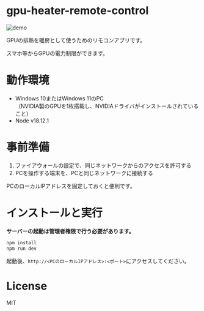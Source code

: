# gpu-heater-remote-control
![demo](https://user-images.githubusercontent.com/79039863/209477040-eb4d2a49-b1cb-4c78-90f0-00742be7c566.gif)

GPUの排熱を暖房として使うためのリモコンアプリです。

スマホ等からGPUの電力制限ができます。

# 動作環境

- Windows 10またはWindows 11のPC  
（NVIDIA製のGPUを1枚搭載し、NVIDIAドライバがインストールされていること）
- Node v18.12.1

# 事前準備

1. ファイアウォールの設定で、同じネットワークからのアクセスを許可する
1. PCを操作する端末を、PCと同じネットワークに接続する

PCのローカルIPアドレスを固定しておくと便利です。

# インストールと実行

**サーバーの起動は管理者権限で行う必要があります。**

```bash
npm install
npm run dev
```

起動後、`http://<PCのローカルIPアドレス>:<ポート>`にアクセスしてください。

# License

MIT

